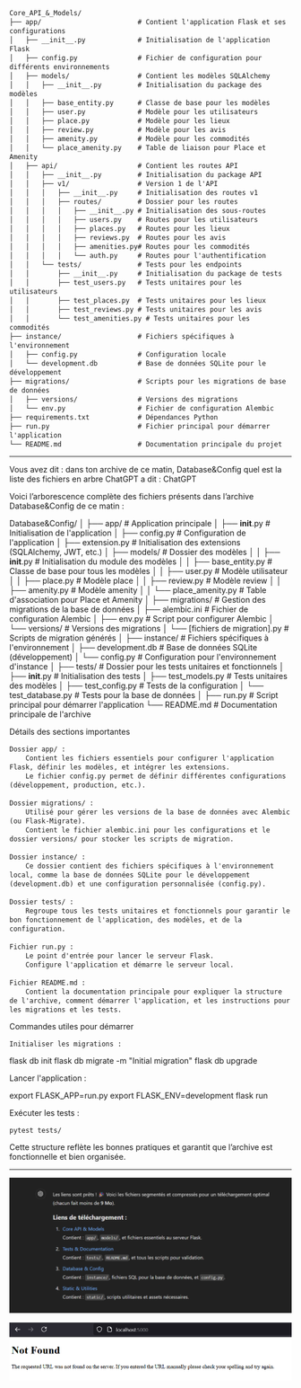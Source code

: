 ```plaintext
Core_API_&_Models/
├── app/                        # Contient l'application Flask et ses configurations
│   ├── __init__.py             # Initialisation de l'application Flask
│   ├── config.py               # Fichier de configuration pour différents environnements
│   ├── models/                 # Contient les modèles SQLAlchemy
│   │   ├── __init__.py         # Initialisation du package des modèles
│   │   ├── base_entity.py      # Classe de base pour les modèles
│   │   ├── user.py             # Modèle pour les utilisateurs
│   │   ├── place.py            # Modèle pour les lieux
│   │   ├── review.py           # Modèle pour les avis
│   │   ├── amenity.py          # Modèle pour les commodités
│   │   └── place_amenity.py    # Table de liaison pour Place et Amenity
│   ├── api/                    # Contient les routes API
│   │   ├── __init__.py         # Initialisation du package API
│   │   ├── v1/                 # Version 1 de l'API
│   │   │   ├── __init__.py     # Initialisation des routes v1
│   │   │   ├── routes/         # Dossier pour les routes
│   │   │   │   ├── __init__.py # Initialisation des sous-routes
│   │   │   │   ├── users.py    # Routes pour les utilisateurs
│   │   │   │   ├── places.py   # Routes pour les lieux
│   │   │   │   ├── reviews.py  # Routes pour les avis
│   │   │   │   ├── amenities.py# Routes pour les commodités
│   │   │   │   └── auth.py     # Routes pour l'authentification
│   │   └── tests/              # Tests pour les endpoints
│   │       ├── __init__.py     # Initialisation du package de tests
│   │       ├── test_users.py   # Tests unitaires pour les utilisateurs
│   │       ├── test_places.py  # Tests unitaires pour les lieux
│   │       ├── test_reviews.py # Tests unitaires pour les avis
│   │       └── test_amenities.py # Tests unitaires pour les commodités
├── instance/                   # Fichiers spécifiques à l'environnement
│   ├── config.py               # Configuration locale
│   └── development.db          # Base de données SQLite pour le développement
├── migrations/                 # Scripts pour les migrations de base de données
│   ├── versions/               # Versions des migrations
│   └── env.py                  # Fichier de configuration Alembic
├── requirements.txt            # Dépendances Python
├── run.py                      # Fichier principal pour démarrer l'application
└── README.md                   # Documentation principale du projet
```

________________________________________________________

Vous avez dit :
dans ton archive de ce matin, Database&Config quel est la liste des fichiers en arbre
ChatGPT a dit :
ChatGPT

Voici l’arborescence complète des fichiers présents dans l’archive Database&Config de ce matin :

Database&Config/
│
├── app/                                 # Application principale
│   ├── __init__.py                      # Initialisation de l'application
│   ├── config.py                        # Configuration de l'application
│   ├── extension.py                     # Initialisation des extensions (SQLAlchemy, JWT, etc.)
│   ├── models/                          # Dossier des modèles
│   │   ├── __init__.py                  # Initialisation du module des modèles
│   │   ├── base_entity.py               # Classe de base pour tous les modèles
│   │   ├── user.py                      # Modèle utilisateur
│   │   ├── place.py                     # Modèle place
│   │   ├── review.py                    # Modèle review
│   │   ├── amenity.py                   # Modèle amenity
│   │   └── place_amenity.py             # Table d'association pour Place et Amenity
│
├── migrations/                          # Gestion des migrations de la base de données
│   ├── alembic.ini                      # Fichier de configuration Alembic
│   ├── env.py                           # Script pour configurer Alembic
│   └── versions/                        # Versions des migrations
│       └── [fichiers de migration].py   # Scripts de migration générés
│
├── instance/                            # Fichiers spécifiques à l'environnement
│   ├── development.db                   # Base de données SQLite (développement)
│   └── config.py                        # Configuration pour l'environnement d'instance
│
├── tests/                               # Dossier pour les tests unitaires et fonctionnels
│   ├── __init__.py                      # Initialisation des tests
│   ├── test_models.py                   # Tests unitaires des modèles
│   ├── test_config.py                   # Tests de la configuration
│   └── test_database.py                 # Tests pour la base de données
│
├── run.py                               # Script principal pour démarrer l'application
└── README.md                            # Documentation principale de l'archive

Détails des sections importantes

    Dossier app/ :
        Contient les fichiers essentiels pour configurer l'application Flask, définir les modèles, et intégrer les extensions.
        Le fichier config.py permet de définir différentes configurations (développement, production, etc.).

    Dossier migrations/ :
        Utilisé pour gérer les versions de la base de données avec Alembic (ou Flask-Migrate).
        Contient le fichier alembic.ini pour les configurations et le dossier versions/ pour stocker les scripts de migration.

    Dossier instance/ :
        Ce dossier contient des fichiers spécifiques à l'environnement local, comme la base de données SQLite pour le développement (development.db) et une configuration personnalisée (config.py).

    Dossier tests/ :
        Regroupe tous les tests unitaires et fonctionnels pour garantir le bon fonctionnement de l'application, des modèles, et de la configuration.

    Fichier run.py :
        Le point d'entrée pour lancer le serveur Flask.
        Configure l'application et démarre le serveur local.

    Fichier README.md :
        Contient la documentation principale pour expliquer la structure de l'archive, comment démarrer l'application, et les instructions pour les migrations et les tests.

Commandes utiles pour démarrer

    Initialiser les migrations :

flask db init
flask db migrate -m "Initial migration"
flask db upgrade

Lancer l'application :

export FLASK_APP=run.py
export FLASK_ENV=development
flask run

Exécuter les tests :

    pytest tests/

Cette structure reflète les bonnes pratiques et garantit que l’archive est fonctionnelle et bien organisée.

____________________________________________________
![alt text](image.png)

![alt text](image-1.png)

